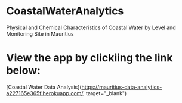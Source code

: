 # CoastalWaterAnalytics
Physical and Chemical Characteristics of Coastal Water by Level and Monitoring Site in Mauritius

# View the app by clickiing the link below:
[Coastal Water Data Analysis](https://mauritius-data-analytics-a227165e365f.herokuapp.com/, target="_blank")
